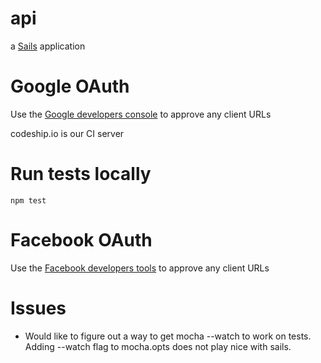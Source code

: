 # api

a [Sails](http://sailsjs.org) application

# Google OAuth
Use the [Google developers console](https://console.developers.google.com) to approve any client URLs

codeship.io is our CI server

# Run tests locally
```
npm test
```
# Facebook OAuth
Use the [Facebook developers tools](https://developers.facebook.com/apps/) to approve any client URLs
# Issues
- Would like to figure out a way to get mocha --watch to work on tests.  Adding --watch flag to mocha.opts does not play nice with sails.